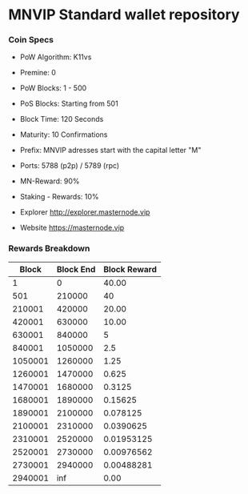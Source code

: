 MNVIP Standard wallet repository
=====================================

### Coin Specs

- PoW Algorithm: K11vs
- Premine:  0 
- PoW Blocks: 1 - 500
- PoS Blocks: Starting from 501
- Block Time: 120 Seconds
- Maturity: 10 Confirmations
- Prefix: MNVIP adresses start with the capital letter "M"
- Ports: 5788 (p2p) / 5789 (rpc)
- MN-Reward: 90%
- Staking - Rewards: 10% 

- Explorer http://explorer.masternode.vip

- Website https://masternode.vip

### Rewards Breakdown
|Block   |Block End|Block Reward
|------- |----------|-----------
|1       |0         |40.00    
|501     |210000    |40       
|210001  |420000    |20.00      
|420001  |630000    |10.00    
|630001  |840000    |5      
|840001  |1050000   |2.5    
|1050001 |1260000   |1.25      
|1260001 |1470000   |0.625     
|1470001 |1680000   |0.3125   
|1680001 |1890000   |0.15625     
|1890001 |2100000   |0.078125      
|2100001 |2310000   |0.0390625     
|2310001 |2520000   |0.01953125  
|2520001 |2730000   |0.00976562     
|2730001 |2940000   |0.00488281     
|2940001 |inf       |0.00      
